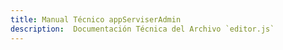 ```yaml
---
title: Manual Técnico appServiserAdmin
description:  Documentación Técnica del Archivo `editor.js`
---
```


